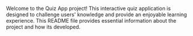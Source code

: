 Welcome to the Quiz App project! This interactive quiz application is designed to challenge users' knowledge and provide an enjoyable learning experience. This README file provides essential information about the project and how its developed.
